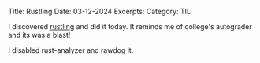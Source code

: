 Title: Rustling
Date: 03-12-2024
Excerpts:
Category: TIL

I discovered [rustling](https://github.com/rust-lang/rustlings) and did it today. It reminds me of college's autograder and its was a blast!

I disabled rust-analyzer and rawdog it.
